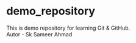 # demo_repository
This is demo repository for learning Git &amp; GitHub.
<br>
Autor - Sk Sameer Ahmad
